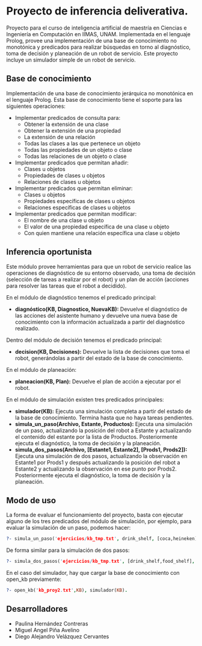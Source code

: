 # Proyecto de inferencia deliverativa.

Proyecto para el curso de inteligencia artificial de maestría en
Ciencias e Ingeniería en Computación en IIMAS, UNAM. Implementada en
el lenguaje Prolog, provee una implementación de una base de
conocimiento no monotónica y predicados para realizar búsquedas en
torno al diagnóstico, toma de decisión y planeación de un robot de
servicio. Este proyecto incluye un simulador simple de un robot de
servicio.

## Base de conocimiento

Implementación de una base de conocimiento jerárquica no monotónica en
el lenguaje Prolog. Esta base de conocimiento tiene el soporte para
las siguientes operaciones:

* Implementar predicados de consulta para:
  * Obtener la extensión de una clase
  * Obtener la extensión de una propiedad
  * La extensión de una relación
  * Todas las clases a las que pertenece un objeto
  * Todas las propiedades de un objeto o clase
  * Todas las relaciones de un objeto o clase
* Implementar predicados que permitan añadir:
  * Clases u objetos
  * Propiedades de clases u objetos
  * Relaciones de clases u objetos
* Implementar predicados que permitan eliminar:
  * Clases u objetos
  * Propiedades específicas de clases u objetos
  * Relaciones específicas de clases u objetos
* Implementar predicados que permitan modificar:
  * El nombre de una clase u objeto
  * El valor de una propiedad específica de una clase u objeto
  * Con quien mantiene una relación específica una clase u objeto

## Inferencia oportunista

Este módulo provee herramientas para que un robot de servicio realice
las operaciones de diagnóstico de su entorno observado, una toma de
decisión (selección de tareas a realizar por el robot) y un plan de
acción (acciones para resolver las tareas que el robot a decidido).

En el módulo de diagnóstico tenemos el predicado principal:

* **diagnóstico(KB, Diagnostico, NuevaKB):** Devuelve el diagnóstico
  de las acciones del asistente humano y devuelve una nueva base de
  conocimiento con la información actualizada a partir del diagnóstico
  realizado.

Dentro del módulo de decisión tenemos el predicado principal:

* **decision(KB, Decisiones):** Devuelve la lista de decisiones que
  toma el robot, generándolas a partir del estado de la base de
  conocimiento.

En el módulo de planeación:

* **planeacion(KB, Plan):** Devuelve el plan de acción a ejecutar por
  el robot.

En el módulo de simulación existen tres predicados principales:

* **simulador(KB):** Ejecuta una simulación completa a partir del
  estado de la base de conocimiento. Termina hasta que no haya tareas
  pendientes.
* **simula_un_paso(Archivo, Estante, Productos):** Ejecuta una
  simulación de un paso, actualizando la posición del robot a Estante
  y actualizando el contenido del estante por la lista de
  Productos. Posteriormente ejecuta el diagnóstico, la toma de
  decisión y la planeación.
* **simula_dos_pasos(Archivo, [Estante1, Estante2], [Prods1,
  Prods2]):** Ejecuta una simulación de dos pasos, actualizando la
  observación en Estante1 por Prods1 y después actualizando la
  posición del robot a Estante2 y actualizando la observación en ese
  punto por Prods2. Posteriormente ejecuta el diagnóstico, la toma de
  decisión y la planeación.

## Modo de uso

La forma de evaluar el funcionamiento del proyecto, basta con ejecutar
alguno de los tres predicados del módulo de simulación, por ejemplo,
para evaluar la simulación de un paso, podemos hacer:

```prolog
?- simula_un_paso('ejercicios/kb_tmp.txt', drink_shelf, [coca,heineken]).
```

De forma similar para la simulación de dos pasos:

```prolog
?- simula_dos_pasos('ejercicios/kb_tmp.txt', [drink_shelf,food_shelf], [[heineken], [coca, noodles, kellogs]]).
```

En el caso del simulador, hay que cargar la base de conocimiento con open_kb previamente:

```prolog
?- open_kb('kb_proy2.txt',KB), simulador(KB).
```


## Desarrolladores

* Paulina Hernández Contreras
* Miguel Angel Piña Avelino
* Diego Alejandro Velázquez Cervantes
